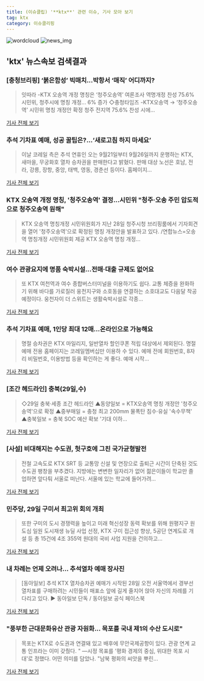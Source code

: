 ```yaml
---
title: (이슈클립) '**ktx**' 관련 이슈, 기사 모아 보기
tag: ktx
category: 이슈클리핑
---
```

![wordcloud](https://s3.ap-northeast-2.amazonaws.com/lyrics101-wordcloud/2018-08-29-1535494886.png)
![news_img](https://user-images.githubusercontent.com/42597476/44507050-1206f400-a6e4-11e8-8d98-7ffbfebb353f.png)
## **'**ktx**'** 뉴스속보 검색결과
### [충청브리핑] ‘붉은함성’ 빅매치…박항서 ‘매직’ 어디까지?

>잇따라 -KTX 오송역 개정 명칭은 ‘청주오송역’ 여론조사 역명개정 찬성 75.6% 시민위, 청주시에 명칭 개정... 6% 증가 ◇충청타임즈 -KTX오송역 → ‘청주오송역’ 시민위 명칭 개정안 확정 청주 전지역 75.6% 찬성 시에...

<a href="http://cc.newdaily.co.kr/site/data/html/2018/08/29/2018082900007.html" target="_blank">기사 전체 보기</a>

### 추석 기차표 예매, 성공 꿀팁은?…‘새로고침 하지 마세요’

>이날 코레일 측은 추석 연휴인 오는 9월21일부터 9월26일까지 운행하는 KTX, 새마을, 무궁화호 열차 승차권을 판매한다고 밝혔다. 판매 대상 노선은 호남, 전라, 강릉, 장항, 중앙, 태백, 영동, 경춘선 등이다. 홈페이지...

<a href="http://view.asiae.co.kr/news/view.htm?idxno=2018082907095099472" target="_blank">기사 전체 보기</a>

### KTX 오송역 개정 명칭, '청주오송역' 결정…시민위 "청주·오송 주민 압도적으로 청주오송역 원해"

>KTX 오송역 명칭개정 시민위원회가 지난 28일 청주시청 브리핑룸에서 기자회견을 열어 '청주오송역'으로 확정된 명칭 개정안을 발표하고 있다. /연합뉴스=오송역 명칭개정 시민위원회 제공 KTX 오송역 명칭 개정...

<a href="http://www.kyeongin.com/main/view.php?key=20180829010009250" target="_blank">기사 전체 보기</a>

### 여수 관광요지에 명품 숙박시설…전매·대출 규제도 없어요

>또 KTX 여천역과 여수 종합버스터미널을 이용하기도 쉽다. 교통 체증을 완화하기 위해 바다를 가로질러 웅천지구와 소호동을 연결하는 소호대교도 다음달 착공 예정이다. 웅천자이 더 스위트는 생활숙박시설로 각종...

<a href="http://www.edaily.co.kr/news/newspath.asp?newsid=01236566619312240" target="_blank">기사 전체 보기</a>

### 추석 기차표 예매, 1인당 최대 12매…온라인으로 가능해요

>명절 승차권은 KTX 마일리지, 일반열차 할인쿠폰 적립 대상에서 제외된다. 명절 예매 전용 홈페이지는 코레일멤버십만 이용하 수 있다. 예매 전에 회원번호, 8자리 비밀번호, 이용방법 등을 확인하는 게 좋다. 예매 시작...

<a href="http://news20.busan.com/controller/newsController.jsp?newsId=20180829000014" target="_blank">기사 전체 보기</a>

### [조간 헤드라인] 충북(29일,수)

>◇29일 충북·세종 조간 헤드라인 ▲동양일보 = KTX오송역 명칭 개정안 '청주오송역'으로 확정 ▲중부매일 = 충청 최고 200mm 물폭탄 침수·유실 '속수무책' ▲충북일보 = 충북 SOC 예산 확보 '기대 이하...

<a href="http://news1.kr/articles/?3411066" target="_blank">기사 전체 보기</a>

### [사설] 비대해지는 수도권, 헛구호에 그친 국가균형발전

>전철 고속도로 KTX SRT 등 교통망 신설 및 연장으로 출퇴근 시간이 단축된 것도 수도권 팽창을 부추겼다. 지방에는 변변한 일자리가 없어 젊은이들이 학교만 졸업하면 앞다퉈 서울로 떠난다. 서울에 있는 학교에 들어가려...

<a href="http://news.imaeil.com/Editorial/2018082819531728790" target="_blank">기사 전체 보기</a>

### 민주당, 29일 구미서 최고위 회의 개최

>또한 구미의 도시 경쟁력을 높이고 미래 혁신성장 동력 확보를 위해 원평지구 원도심 일원 도시재생 뉴딜 사업 선정, KTX 구미 접근성 향상, 5공단 연계도로 개설 등 총 15건에 4조 355억 원대의 국비 사업 지원을 건의하고...

<a href="http://www.kyongbuk.co.kr/?mod=news&act=articleView&idxno=1036394" target="_blank">기사 전체 보기</a>

### 내 차례는 언제 오려나… 추석열차 예매 장사진

>[동아일보] 추석 KTX 열차승차권 예매가 시작된 28일 오전 서울역에서 경부선 열차표를 구매하려는 시민들이 매표소 앞에 길게 줄지어 앉아 자신의 차례를 기다리고 있다. ▶ 동아일보 단독 / 동아일보 공식 페이스북

<a href="http://news.donga.com/3/all/20180829/91724816/1" target="_blank">기사 전체 보기</a>

### "풍부한 근대문화유산 관광 자원화… 목포를 국내 제1의 수산 도시로"

>목포는 KTX로 수도권과 연결돼 있고 배후에 무안국제공항이 있다. 관광 연계 교통 인프라는 이미 갖췄다. " ―시정 목표를 '평화 경제의 중심, 위대한 목포 시대'로 정했다. 어떤 의미를 담았나. "남북 평화의 씨앗을 뿌린...

<a href="http://news.chosun.com/site/data/html_dir/2018/08/29/2018082900148.html?utm_source=naver&utm_medium=original&utm_campaign=news" target="_blank">기사 전체 보기</a>


